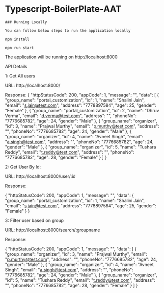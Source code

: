 # Typescript-BoilerPlate-AAT

```
### Running Locally

You can follow below steps to run the application locally
```

```
npm install
```
```
npm run start
```
The application will be running on http://localhost:8000

API Details

1: Get All users

  URL: http://localhost:8000/
  
  Response: {
    "httpStatusCode": 200,
    "appCode": 1,
    "message": "",
    "data": [
        {
            "group_name": "portal_customization",
            "id": 1,
            "name": "Shalini Jain",
            "email": "s.jain@test.com",
            "address": "7778897584",
            "age": 25,
            "gender": "Female"
        },
        {
            "group_name": "portal_customization",
            "id": 2,
            "name": "Dhruv Verma",
            "email": "d.verma@test.com",
            "address": "",
            "phoneNo": "7776685782",
            "age": 24,
            "gender": "Male"
        },
        {
            "group_name": "organizer",
            "id": 3,
            "name": "Prajwal Murthy",
            "email": "p.murthy@test.com",
            "address": "",
            "phoneNo": "7776685782",
            "age": 24,
            "gender": "Male"
        },
        {
            "group_name": "organizer",
            "id": 4,
            "name": "Avneet Singh",
            "email": "a.singh@test.com",
            "address": "",
            "phoneNo": "7776685782",
            "age": 24,
            "gender": "Male"
        },
        {
            "group_name": "organizer",
            "id": 5,
            "name": "Tushara Reddy",
            "email": "t.reddy@test.com",
            "address": "",
            "phoneNo": "7776685782",
            "age": 28,
            "gender": "Female"
        }
    ]
}

2: Get User By Id:

  URL: http://localhost:8000/user/:id
  
  Response: 
  
  {
    "httpStatusCode": 200,
    "appCode": 1,
    "message": "",
    "data": {
        "group_name": "portal_customization",
        "id": 1,
        "name": "Shalini Jain",
        "email": "s.jain@test.com",
        "address": "7778897584",
        "age": 25,
        "gender": "Female"
    }
}

3: Filter user based on group

  URL: http://localhost:8000/search/:groupname
  
  Response:
  
  {
    "httpStatusCode": 200,
    "appCode": 1,
    "message": "",
    "data": [
        {
            "group_name": "organizer",
            "id": 3,
            "name": "Prajwal Murthy",
            "email": "p.murthy@test.com",
            "address": "",
            "phoneNo": "7776685782",
            "age": 24,
            "gender": "Male"
        },
        {
            "group_name": "organizer",
            "id": 4,
            "name": "Avneet Singh",
            "email": "a.singh@test.com",
            "address": "",
            "phoneNo": "7776685782",
            "age": 24,
            "gender": "Male"
        },
        {
            "group_name": "organizer",
            "id": 5,
            "name": "Tushara Reddy",
            "email": "t.reddy@test.com",
            "address": "",
            "phoneNo": "7776685782",
            "age": 28,
            "gender": "Female"
        }
    ]
}
  
  
